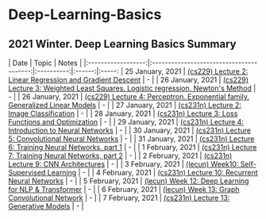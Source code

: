 # Deep-Learning-Basics

## 2021 Winter. Deep Learning Basics Summary

|       Date         | Topic | Notes |
|:------------------:|:----------------------------------------:|:----------:|:------:|:-----:
| 25 January, 2021   | [(cs229) Lecture 2: Linear Regression and Gradient Descent][cs229-lec2]                       | - |
| 26 January, 2021   | [(cs229) Lecture 3: Weighted Least Squares. Logistic regression. Newton's Method][cs229-lec3] | - |
| 26 January, 2021   | [(cs229) Lecture 4: Perceptron. Exponential family. Generalized Linear Models][cs229-lec4]    | - |
| 27 January, 2021   | [(cs231n) Lecture 2: Image Classification][cs231n-lec2]              | - |
| 28 January, 2021   | [(cs231n) Lecture 3: Loss Functions and Optimization][cs231n-lec3]   | - |
| 29 January, 2021   | [(cs231n) Lecture 4: Introduction to Neural Networks][cs231n-lec4]   | - |
| 30 January, 2021   | [(cs231n) Lecture 5: Convolutional Neural Networks][cs231n-lec5]     | - |
| 31 January, 2021   | [(cs231n) Lecture 6: Training Neural Networks, part 1][cs231n-lec6]  | - |
| 1 February, 2021  | [(cs231n) Lecture 7: Training Neural Networks, part 2][cs231n-lec7]  | - |
| 2 February, 2021  | [(cs231n) Lecture 9: CNN Architectures][cs231n-lec9]                 | - |
| 3 February, 2021  | [(lecun) Week10: Self-Supervised Learning][lecun-ssl]                | - |
| 4 February, 2021  | [(cs231n) Lecture 10: Recurrent Neural Networks][cs231n-lec10]       | - |
| 5 February, 2021  | [(lecun) Week 12: Deep Learning for NLP & Transformer][lecun-nlp]    | - |
| 6 February, 2021  | [(lecun) Week 13: Graph Convolutional Network][lecun-gcn]            | - |
| 7 February, 2021  | [(cs231n) Lecture 13: Generative Models][cs231n-lec13]               | - |



[cs229-lec2]:https://www.youtube.com/watch?v=4b4MUYve_U8&list=PLoROMvodv4rMiGQp3WXShtMGgzqpfVfbU&index=2
[cs229-lec3]:https://www.youtube.com/watch?v=4b4MUYve_U8&list=PLoROMvodv4rMiGQp3WXShtMGgzqpfVfbU&index=3
[cs229-lec4]:https://www.youtube.com/watch?v=4b4MUYve_U8&list=PLoROMvodv4rMiGQp3WXShtMGgzqpfVfbU&index=4

[cs231n-lec2]:https://www.youtube.com/watch?v=OoUX-nOEjG0&list=PLC1qU-LWwrF64f4QKQT-Vg5Wr4qEE1Zxk&index=2
[cs231n-lec3]:https://www.youtube.com/watch?v=OoUX-nOEjG0&list=PLC1qU-LWwrF64f4QKQT-Vg5Wr4qEE1Zxk&index=3
[cs231n-lec4]:https://www.youtube.com/watch?v=OoUX-nOEjG0&list=PLC1qU-LWwrF64f4QKQT-Vg5Wr4qEE1Zxk&index=4
[cs231n-lec5]:https://www.youtube.com/watch?v=OoUX-nOEjG0&list=PLC1qU-LWwrF64f4QKQT-Vg5Wr4qEE1Zxk&index=5
[cs231n-lec6]:https://www.youtube.com/watch?v=OoUX-nOEjG0&list=PLC1qU-LWwrF64f4QKQT-Vg5Wr4qEE1Zxk&index=6
[cs231n-lec7]:https://www.youtube.com/watch?v=OoUX-nOEjG0&list=PLC1qU-LWwrF64f4QKQT-Vg5Wr4qEE1Zxk&index=7
[cs231n-lec9]:https://www.youtube.com/watch?v=OoUX-nOEjG0&list=PLC1qU-LWwrF64f4QKQT-Vg5Wr4qEE1Zxk&index=9
[cs231n-lec10]:https://www.youtube.com/watch?v=OoUX-nOEjG0&list=PLC1qU-LWwrF64f4QKQT-Vg5Wr4qEE1Zxk&index=10
[cs231n-lec13]:https://www.youtube.com/watch?v=OoUX-nOEjG0&list=PLC1qU-LWwrF64f4QKQT-Vg5Wr4qEE1Zxk&index=13

[lecun-ssl]: https://www.youtube.com/watch?v=0KeR6i1_56g&list=PL80I41oVxglKcAHllsU0txr3OuTTaWX2v&index=19
[lecun-nlp]: https://www.youtube.com/watch?v=6D4EWKJgNn0&list=PL80I41oVxglKcAHllsU0txr3OuTTaWX2v&index=23
[lecun-gcn]: https://www.youtube.com/watch?v=Iiv9R6BjxHM&list=PL80I41oVxglKcAHllsU0txr3OuTTaWX2v&index=25
